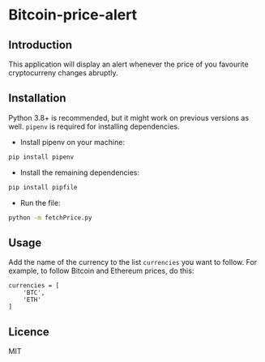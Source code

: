 # Bitcoin-price-alert

## Introduction
This application will display an alert whenever the price of you favourite cryptocurreny changes abruptly.

## Installation
Python 3.8+ is recommended, but it might work on previous versions as well. `pipenv` is required for installing dependencies.

* Install pipenv on your machine:

```sh
pip install pipenv
```

* Install the remaining dependencies:

```sh
pip install pipfile
```

* Run the file:

```sh
python -m fetchPrice.py
```

## Usage
Add the name of the currency to the list `currencies` you want to follow. For example, to follow Bitcoin and Ethereum prices, do this:
```
currencies = [
    'BTC',
    'ETH'
]
```

## Licence
MIT
